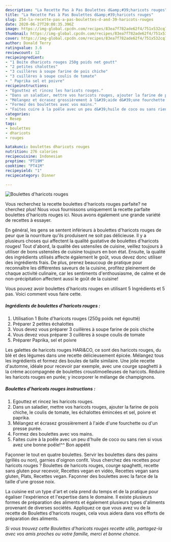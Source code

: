 ```yaml
---
description: "La Recette Pas à Pas Boulettes d&amp;#39;haricots rouges"
title: "La Recette Pas à Pas Boulettes d&amp;#39;haricots rouges"
slug: 254-la-recette-pas-a-pas-boulettes-d-and-39-haricots-rouges
date: 2020-06-27T20:08:35.396Z
image: https://img-global.cpcdn.com/recipes/83ea7f782ade62f4/751x532cq70/boulettes-dharicots-rouges-photo-principale-de-la-recette.jpg
thumbnail: https://img-global.cpcdn.com/recipes/83ea7f782ade62f4/751x532cq70/boulettes-dharicots-rouges-photo-principale-de-la-recette.jpg
cover: https://img-global.cpcdn.com/recipes/83ea7f782ade62f4/751x532cq70/boulettes-dharicots-rouges-photo-principale-de-la-recette.jpg
author: Donald Terry
ratingvalue: 3.6
reviewcount: 12
recipeingredient:
- "1 Boite dharicots rouges 250g poids net goutt"
- "2 petites chalottes"
- "3 cuillères à soupe farine de pois chiche"
- "3 cuillères à soupe coulis de tomate"
- " Paprika sel et poivre"
recipeinstructions:
- "Egouttez et rincez les haricots rouges."
- "Dans un saladier, mettre vos haricots rouges, ajouter la farine de pois chiche, le coulis de tomate, les échalottes émincées et sel, poivre et paprika."
- "Mélangez et écrasez grossièrement à l&#39;aide d&#39;une fourchette ou d&#39;un presse purée."
- "Formez des boulettes avec vos mains."
- "Faites cuire à la poêle avec un peu d&#39;huile de coco ou sans rien si vous avez une bonne poêle!^^ Bon appétit"
categories:
- Resep
tags:
- boulettes
- dharicots
- rouges

katakunci: boulettes dharicots rouges 
nutrition: 276 calories
recipecuisine: Indonesian
preptime: "PT19M"
cooktime: "PT41M"
recipeyield: "1"
recipecategory: Dinner

---
```



![Boulettes d&#39;haricots rouges](https://img-global.cpcdn.com/recipes/83ea7f782ade62f4/751x532cq70/boulettes-dharicots-rouges-photo-principale-de-la-recette.jpg)

Vous recherchez la recette boulettes d&#39;haricots rouges parfaite? ne cherchez plus! Nous vous fournissons uniquement la recette parfaite boulettes d&#39;haricots rouges ici. Nous avons également une grande variété de recettes à essayer.

En général, les gens se sentent inférieurs à boulettes d&#39;haricots rouges de peur que la nourriture qu'ils produisent ne soit pas délicieuse. Il y a plusieurs choses qui affectent la qualité gustative de boulettes d&#39;haricots rouges! Tout d'abord, la qualité des ustensiles de cuisine, veillez toujours à utiliser de bons ustensiles de cuisine toujours en bon état. Ensuite, la qualité des ingrédients utilisés affecte également le goût, vous devez donc utiliser des ingrédients frais. De plus, prenez beaucoup de pratique pour reconnaître les différentes saveurs de la cuisine, profitez pleinement de chaque activité culinaire, car les sentiments d'enthousiasme, de calme et de non-précipitation affectent aussi le goût de la cuisine!

<!--inarticleads1-->

Vous pouvez avoir boulettes d&#39;haricots rouges en utilisant 5 Ingrédients et 5 pas. Voici comment vous faire cette.

##### Ingrédients de boulettes d&#39;haricots rouges :

1. Utilisation 1 Boite d&#39;haricots rouges (250g poids net égoutté)
1. Préparer 2 petites échalottes
1. Vous devez vous préparer 3 cuillères à soupe farine de pois chiche
1. Vous devez vous préparer 3 cuillères à soupe coulis de tomate
1. Préparer  Paprika, sel et poivre


Les galettes de haricots rouges HARi&amp;CO, ce sont des haricots rouges, du blé et des légumes dans une recette délicieusement épicée. Mélangez tous les ingrédients et formez des boules de taille similaire. Une jolie recette d&#39;automne, idéale pour recevoir par exemple, avec une courge spaghetti à la crème accompagnée de boulettes croustimoelleuses de haricots. Réduire les haricots rouges en purée; y incorporer le mélange de champignons. 

<!--inarticleads2-->

##### Boulettes d&#39;haricots rouges instructions :

1. Egouttez et rincez les haricots rouges.
1. Dans un saladier, mettre vos haricots rouges, ajouter la farine de pois chiche, le coulis de tomate, les échalottes émincées et sel, poivre et paprika.
1. Mélangez et écrasez grossièrement à l&#39;aide d&#39;une fourchette ou d&#39;un presse purée.
1. Formez des boulettes avec vos mains.
1. Faites cuire à la poêle avec un peu d&#39;huile de coco ou sans rien si vous avez une bonne poêle!^^ Bon appétit


Façonner le tout en quatre boulettes. Servir les boulettes dans des pains (grillés ou non), garnies d&#39;oignon confit. Vous cherchez des recettes pour haricots rouges ? Boulettes de haricots rouges, courge spaghetti, recette sans gluten pour recevoir, Recettes vegan en vidéo, Recettes vegan sans gluten, Plats, Recettes vegan. Façonner des boulettes avec la farce de la taille d&#39;une grosse noix. 

<!--inarticleads1-->

<p>
La cuisine est un type d'art et cela prend du temps et de la pratique pour égaliser l'expérience et l'expertise dans le domaine. Il existe plusieurs formes de préparation des aliments et également plusieurs types d'aliments provenant de diverses sociétés. Appliquez ce que vous avez vu de la recette de Boulettes d&#39;haricots rouges, cela vous aidera dans vos efforts de préparation des aliments.
</p>

<p>
<i>Si vous trouvez cette Boulettes d&#39;haricots rouges recette utile, partagez-la avec vos amis proches ou votre famille, merci et bonne chance.</i>
</p>
